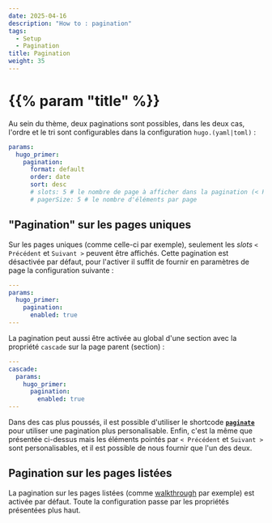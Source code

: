 ```yaml
---
date: 2025-04-16
description: "How to : pagination"
tags:
  - Setup
  - Pagination
title: Pagination
weight: 35
---
```


# {{% param "title" %}}

Au sein du thème, deux paginations sont possibles, dans les deux cas, l'ordre et le tri sont configurables dans la configuration `hugo.(yaml|toml)` :

```yaml
params:
  hugo_primer:
    pagination:
      format: default
      order: date
      sort: desc
      # slots: 5 # le nombre de page à afficher dans la pagination (< Précédent, 1, 2, 3, 4, ..., Suivant >)
      # pagerSize: 5 # le nombre d'éléments par page
```

## "Pagination" sur les pages uniques

Sur les pages uniques (comme celle-ci par exemple), seulement les *slots* `< Précédent` et `Suivant >` peuvent être affichés.
Cette pagination est désactivée par défaut, pour l'activer il suffit de fournir en paramètres de page la configuration suivante :

```yaml
---
params:
  hugo_primer:
    pagination:
      enabled: true
---
```

La pagination peut aussi être activée au global d'une section avec la propriété `cascade` sur la page parent (section) :

```yaml
---
cascade:
  params:
    hugo_primer:
      pagination:
        enabled: true
---
```

Dans des cas plus poussés, il est possible d'utiliser le shortcode [**`paginate`**](/walkthrough/shortcodes#paginate) pour utiliser une pagination plus personalisable.
Enfin, c'est la même que présentée ci-dessus mais les éléments pointés par `< Précédent` et `Suivant >` sont personalisables,
et il est possible de nous fournir que l'un des deux.

## Pagination sur les pages listées

La pagination sur les pages listées (comme [walkthrough](/walkthrough) par exemple) est activée par défaut.
Toute la configuration passe par les propriétés présentées plus haut.
